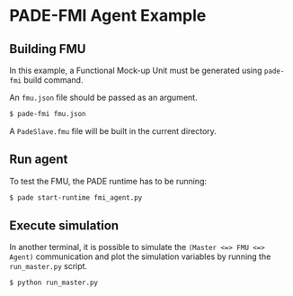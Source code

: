 # PADE-FMI Agent Example

## Building FMU
In this example, a Functional Mock-up Unit must be generated using `pade-fmi` build command.

An `fmu.json` file should be passed as an argument.
```bash
$ pade-fmi fmu.json
```

A `PadeSlave.fmu` file will be built in the current directory.

## Run agent
To test the FMU, the PADE runtime has to be running:
```bash
$ pade start-runtime fmi_agent.py
```

## Execute simulation
In another terminal, it is possible to simulate the `(Master <=> FMU <=> Agent)` communication and plot the simulation variables by running the `run_master.py` script.
```bash
$ python run_master.py
```